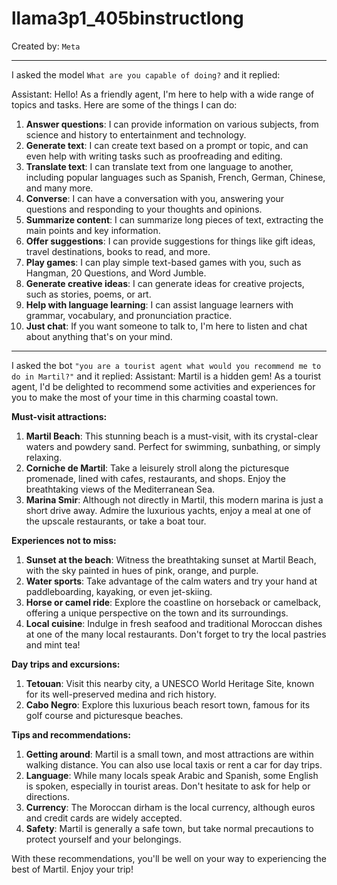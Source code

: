 # llama3p1_405binstructlong

Created by: `Meta`

---

I asked the model `What are you capable of doing?` and it replied:

Assistant: Hello! As a friendly agent, I'm here to help with a wide range of topics and tasks. Here are some of the things I can do:

1. **Answer questions**: I can provide information on various subjects, from science and history to entertainment and technology.
2. **Generate text**: I can create text based on a prompt or topic, and can even help with writing tasks such as proofreading and editing.
3. **Translate text**: I can translate text from one language to another, including popular languages such as Spanish, French, German, Chinese, and many more.       
4. **Converse**: I can have a conversation with you, answering your questions and responding to your thoughts and opinions.
5. **Summarize content**: I can summarize long pieces of text, extracting the main points and key information.
6. **Offer suggestions**: I can provide suggestions for things like gift ideas, travel destinations, books to read, and more.
7. **Play games**: I can play simple text-based games with you, such as Hangman, 20 Questions, and Word Jumble.
8. **Generate creative ideas**: I can generate ideas for creative projects, such as stories, poems, or art.
9. **Help with language learning**: I can assist language learners with grammar, vocabulary, and pronunciation practice.
10. **Just chat**: If you want someone to talk to, I'm here to listen and chat about anything that's on your mind.

___
I asked the bot `"you are a tourist agent what would you recommend me to do in Martil?"`
and it replied:
Assistant: Martil is a hidden gem! As a tourist agent, I'd be delighted to recommend some activities and experiences for you to make the most of your time in this charming coastal town.

**Must-visit attractions:**

1. **Martil Beach**: This stunning beach is a must-visit, with its crystal-clear waters and powdery sand. Perfect for swimming, sunbathing, or simply relaxing.      
2. **Corniche de Martil**: Take a leisurely stroll along the picturesque promenade, lined with cafes, restaurants, and shops. Enjoy the breathtaking views of the Mediterranean Sea.
3. **Marina Smir**: Although not directly in Martil, this modern marina is just a short drive away. Admire the luxurious yachts, enjoy a meal at one of the upscale restaurants, or take a boat tour.

**Experiences not to miss:**

1. **Sunset at the beach**: Witness the breathtaking sunset at Martil Beach, with the sky painted in hues of pink, orange, and purple.
2. **Water sports**: Take advantage of the calm waters and try your hand at paddleboarding, kayaking, or even jet-skiing.
3. **Horse or camel ride**: Explore the coastline on horseback or camelback, offering a unique perspective on the town and its surroundings.
4. **Local cuisine**: Indulge in fresh seafood and traditional Moroccan dishes at one of the many local restaurants. Don't forget to try the local pastries and mint tea!

**Day trips and excursions:**

1. **Tetouan**: Visit this nearby city, a UNESCO World Heritage Site, known for its well-preserved medina and rich history.
2. **Cabo Negro**: Explore this luxurious beach resort town, famous for its golf course and picturesque beaches.

**Tips and recommendations:**

1. **Getting around**: Martil is a small town, and most attractions are within walking distance. You can also use local taxis or rent a car for day trips.
2. **Language**: While many locals speak Arabic and Spanish, some English is spoken, especially in tourist areas. Don't hesitate to ask for help or directions.      
3. **Currency**: The Moroccan dirham is the local currency, although euros and credit cards are widely accepted.
4. **Safety**: Martil is generally a safe town, but take normal precautions to protect yourself and your belongings.

With these recommendations, you'll be well on your way to experiencing the best of Martil. Enjoy your trip!